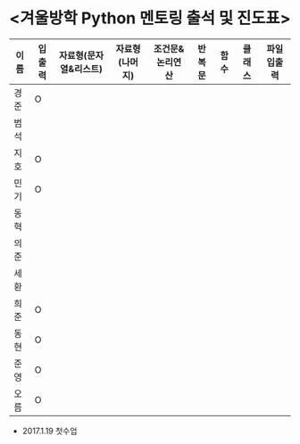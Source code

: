 # <겨울방학 Python 멘토링 출석 및 진도표>


| 이름 | 입출력 | 자료형(문자열&리스트) | 자료형(나머지) | 조건문&논리연산 | 반복문 | 함수 | 클래스 | 파일입출력 |
| --- | --- | --- | --- | --- | --- | --- | --- | --- |
| 경준 | O |
| 범석 |
| 지호 | O |
| 민기 | O |
| 동혁 |
| 의준 |
| 세환 |
| 희준 | O |
| 동현 | O |
| 준영 | O |
| 오름 | O |

- 2017.1.19 첫수업
